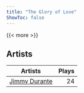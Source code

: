 ```yaml
---
title: "The Glory of Love"
ShowToc: false
---
```


{{< more >}}

## Artists
Artists | Plays 
----- | -----: 
[Jimmy Durante](/artists/jimmy-durante-13750) | 24

